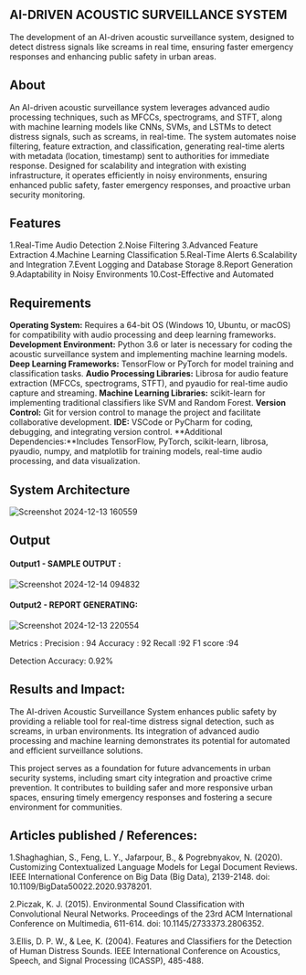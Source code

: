 ## AI-DRIVEN ACOUSTIC SURVEILLANCE SYSTEM 
The development of an AI-driven acoustic surveillance system, designed to detect distress signals like screams in real time, ensuring faster emergency responses and enhancing public safety in urban areas.
## About
An AI-driven acoustic surveillance system leverages advanced audio processing techniques, such as MFCCs, spectrograms, and STFT, along with machine learning models like CNNs, SVMs, and LSTMs to detect distress signals, such as screams, in real-time. The system automates noise filtering, feature extraction, and classification, generating real-time alerts with metadata (location, timestamp) sent to authorities for immediate response. Designed for scalability and integration with existing infrastructure, it operates efficiently in noisy environments, ensuring enhanced public safety, faster emergency responses, and proactive urban security monitoring.

## Features
1.Real-Time Audio Detection
2.Noise Filtering
3.Advanced Feature Extraction
4.Machine Learning Classification
5.Real-Time Alerts
6.Scalability and Integration
7.Event Logging and Database Storage
8.Report Generation
9.Adaptability in Noisy Environments
10.Cost-Effective and Automated

## Requirements
**Operating System:** Requires a 64-bit OS (Windows 10, Ubuntu, or macOS) for compatibility with audio processing and deep learning frameworks.
**Development Environment:** Python 3.6 or later is necessary for coding the acoustic surveillance system and implementing machine learning models.
**Deep Learning Frameworks:** TensorFlow or PyTorch for model training and classification tasks.
**Audio Processing Libraries:** Librosa for audio feature extraction (MFCCs, spectrograms, STFT), and pyaudio for real-time audio capture and streaming.
**Machine Learning Libraries:** scikit-learn for implementing traditional classifiers like SVM and Random Forest.
**Version Control:** Git for version control to manage the project and facilitate collaborative development.
**IDE:** VSCode or PyCharm for coding, debugging, and integrating version control.
**Additional Dependencies:**Includes TensorFlow, PyTorch, scikit-learn, librosa, pyaudio, numpy, and matplotlib for training models, real-time audio processing, and data visualization.

## System Architecture

![Screenshot 2024-12-13 160559](https://github.com/user-attachments/assets/14d16df3-04aa-4f6d-aa38-ba454c3bd359)

## Output

#### Output1 - SAMPLE OUTPUT :

![Screenshot 2024-12-14 094832](https://github.com/user-attachments/assets/c0f5899b-c213-42fc-8413-5016e0f18ecf)

#### Output2 - REPORT GENERATING:

![Screenshot 2024-12-13 220554](https://github.com/user-attachments/assets/6be54a06-858e-4ff6-b658-e112b5e5a8e4)

Metrics : 
Precision : 94
Accuracy : 92
Recall :92
F1 score :94

Detection Accuracy: 0.92%

## Results and Impact:

The AI-driven Acoustic Surveillance System enhances public safety by providing a reliable tool for real-time distress signal detection, such as screams, in urban environments. Its integration of advanced audio processing and machine learning demonstrates its potential for automated and efficient surveillance solutions.

This project serves as a foundation for future advancements in urban security systems, including smart city integration and proactive crime prevention. It contributes to building safer and more responsive urban spaces, ensuring timely emergency responses and fostering a secure environment for communities.
## Articles published / References:
1.Shaghaghian, S., Feng, L. Y., Jafarpour, B., & Pogrebnyakov, N. (2020). Customizing Contextualized Language Models for Legal Document Reviews. IEEE International Conference on Big Data (Big Data), 2139-2148. doi: 10.1109/BigData50022.2020.9378201.

2.Piczak, K. J. (2015). Environmental Sound Classification with Convolutional Neural Networks. Proceedings of the 23rd ACM International Conference on Multimedia, 611-614. doi: 10.1145/2733373.2806352.

3.Ellis, D. P. W., & Lee, K. (2004). Features and Classifiers for the Detection of Human Distress Sounds. IEEE International Conference on Acoustics, Speech, and Signal Processing (ICASSP), 485-488.
